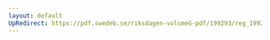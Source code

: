 ```yaml
---
layout: default
UpRedirect: https://pdf.swedeb.se/riksdagen-volumeG-pdf/199293/reg_199293/reg_199293_0139.pdf
---
```

